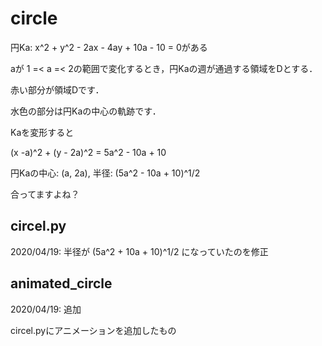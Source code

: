 # circle

円Ka: x^2 + y^2 - 2ax - 4ay + 10a - 10 = 0がある

aが 1 =< a =< 2の範囲で変化するとき，円Kaの週が通過する領域をDとする．

赤い部分が領域Dです．

水色の部分は円Kaの中心の軌跡です．

Kaを変形すると

(x -a)^2 + (y - 2a)^2 = 5a^2 - 10a + 10

円Kaの中心: (a, 2a), 半径: (5a^2 - 10a + 10)^1/2

合ってますよね？

## circel.py

2020/04/19: 半径が (5a^2 + 10a + 10)^1/2 になっていたのを修正

## animated_circle

2020/04/19: 追加

circel.pyにアニメーションを追加したもの

